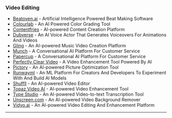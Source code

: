 ### Video Editing

* [Beatoven.ai](https://www.beatoven.ai/) - Artificial Intelligence Powered Beat Making Software
* [Colourlab](https://www.colourlab.ai/) - An AI Powered Color Grading Tool
* [Contentfries](https://www.contentfries.com/) - AI-powered Content Creation Platform
* [Dubverse](https://dubverse.ai/) - An AI Voice Actor That Generates Voiceovers For Animations And Videos
* [Gling](https://www.gling.ai/) - An AI-powered Music Video Creation Platform
* [Munch](https://www.getmunch.com/) - A Conversational AI Platform For Customer Service
* [Papercup](https://www.papercup.com/) - A Conversational AI Platform For Customer Service
* [Perfectly Clear Video](https://eyeq.photos/automatic-ai-video-enhancement/) - A Video Enhancement Tool Powered By AI
* [Pictory](https://pictory.ai/) - An AI-powered Picture Optimization Tool
* [Runwayml](https://runwayml.com/) - An ML Platform For Creators And Developers To Experiment With And Build AI Models
* [Shuffll](https://shuffll.com/) - An AI-powered Video Editor
* [Topaz Video AI](https://www.topazlabs.com/topaz-video-ai) - AI-powered Video Enhancement Tool
* [Type Studio](https://www.typestudio.co/tool/video-to-text/) - An AI-powered Video-to-text Transcription Tool
* [Unscreen.com](https://www.unscreen.com/) - An AI-powered Video Background Remover
* [Vidyo.ai](https://vidyo.ai/) - An AI-powered Video Editing And Enhancement Platform

***